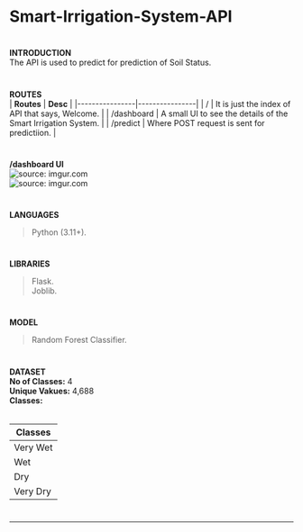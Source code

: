 # Smart-Irrigation-System-API
#
**INTRODUCTION<br>**
The API is used to predict for prediction of Soil Status.<br>
#
**ROUTES<br>**
| **Routes** | **Desc** |
|----------------|----------------|
| / | It is just the index of API that says, Welcome. |
| /dashboard | A small UI to see the details of the Smart Irrigation System. |
| /predict | Where POST request is sent for predictiion. |
#
**/dashboard UI<br>**
<img src="https://i.imgur.com/TbgZTCR.png" title="source: imgur.com" /><br>
<img src="https://i.imgur.com/cBcgHMk.png" title="source: imgur.com" /><br>
#
**LANGUAGES**
> Python (3.11+).
#
**LIBRARIES**
> Flask.<br>
> Joblib.<br>
#
**MODEL**
> Random Forest Classifier.<br>
#
**DATASET<br>**
<b>No of Classes:</b> 4<br>
<b>Unique Vakues:</b> 4,688<br>
<b>Classes:</b> <br><br>

| **Classes** |
|----------------|
| Very Wet |
| Wet |
| Dry |
| Very Dry |
#
<hr>

